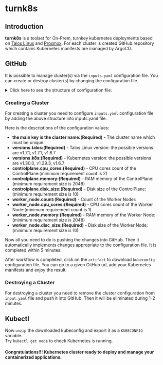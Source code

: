 turnk8s
=================

## Introduction

**turnk8s** is a toolset for On-Prem, turnkey kubernetes deployments based on  [Talos Linux](https://www.talos.dev) and [Proxmox](https://www.proxmox.com). 
For each cluster is created GitHub repository which contains Kubernetes manifests are managed by ArgoCD.  


## GitHub

It is possible to manage cluster(s) via the `inputs.yaml` configuration file. You can create or destroy cluster(s) 
by changing the configuration file.
<details>
  <summary>Click here to see the structure of configuration file:</summary>

```yaml
turnk8s-cluster:
  versions:
    talos: v1.7.1
    k8s: v1.30.0
  controlplane:
    cpu_cores: 2
    memory: 4096
    disk_size: 20
  worker_node:
    count: 2
    cpu_cores: 2
    memory: 4096
    disc_size: 20
```
</details>


### Creating a Cluster
For creating a cluster you need to configure `inputs.yaml` configuration file by adding the above structure into inputs.yaml file.  

Here is the descriptions of the configuration values:
* **the main key is the cluster name:(Required)** - The cluster name which must be unique
* **versions.talos:(Required)** - Talos Linux version: the possible versions are v1.7.1, v1.7.1, v1.6.7
* **versions.k8s:(Required)** - Kubernetes version: the possible versions are v1.30.0, v1.29.3, v1.6.7
* **controlplane.cpu_cores:(Required)** - CPU cores count of the ControlPlane:(minimum requirement count is 2)
* **controlplane.memory:(Required)** - RAM memory of the ControlPlane:(minimum requirement size is 2048)
* **controlplane.disk_size:(Required)** - Disk size of the ControlPlane:(minimum requirement size is 10)
* **worker_node.count:(Required)** - Count of the Worker Nodes
* **worker_node.cpu_cores:(Required)** - CPU cores count of the Worker Node:(minimum requirement count is 1)
* **worker_node.memory:(Required)** - RAM memory of the Worker Node:(minimum requirement size is 2048)
* **worker_node.disc_size:(Required)** - Disk size of the Worker Node:(minimum requirement size is 10)

Now all you need to do is pushing the changes into GitHub. Then it automatically implements changes appropriate to the configuration file.
It is completed within 5 minutes.

After workflow is completed, click on the `artifact` to download `kubeconfig` configuration file. You can go to a given GitHub url, add your Kubernetes manifests and enjoy the result.


### Destroying a Cluster
For destroying a cluster you need to remove the cluster configuration from `input.yaml` file and push it into GitHub.
Then it will be eliminated during 1-2 minutes.


## Kubectl

Now `unzip` the downloaded kubeconfig and export it as a `KUBECONFIG` variable.
<br>
Try `kubectl get node` to check Kubernetes is running.

#### Congratulations!!! Kubernetes cluster ready to deploy and manage your containerized applications.
